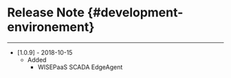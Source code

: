 # Release Note {#development-environement}

---
* \[1.0.9\] - 2018-10-15
  * Added
    * WISEPaaS SCADA EdgeAgent
